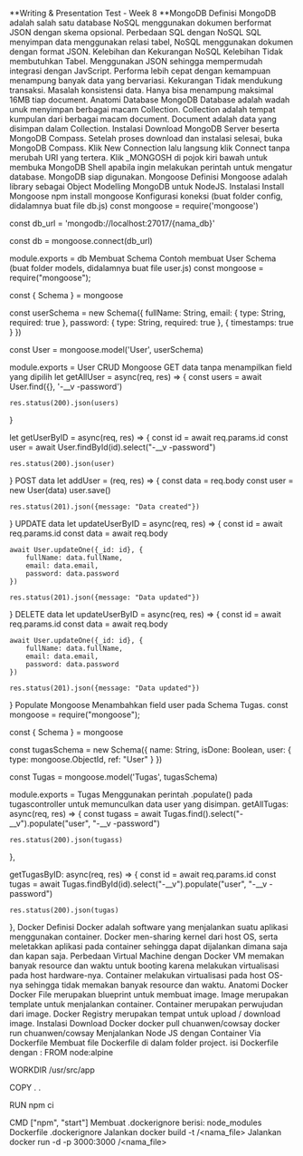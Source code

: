 **Writing & Presentation Test - Week 8
**MongoDB
Definisi
MongoDB adalah salah satu database NoSQL menggunakan dokumen berformat JSON dengan skema opsional.
Perbedaan SQL dengan NoSQL
SQL menyimpan data menggunakan relasi tabel, NoSQL menggunakan dokumen dengan format JSON.
Kelebihan dan Kekurangan NoSQL
Kelebihan
Tidak membutuhkan Tabel.
Menggunakan JSON sehingga mempermudah integrasi dengan JavScript.
Performa lebih cepat dengan kemampuan menampung banyak data yang bervariasi.
Kekurangan
Tidak mendukung transaksi.
Masalah konsistensi data.
Hanya bisa menampung maksimal 16MB tiap document.
Anatomi Database MongoDB
Database adalah wadah unuk menyimpan berbagai macam Collection.
Collection adalah tempat kumpulan dari berbagai macam document.
Document adalah data yang disimpan dalam Collection.
Instalasi
Download MongoDB Server beserta MongoDB Compass.
Setelah proses download dan instalasi selesai, buka MongoDB Compass.
Klik New Connection lalu langsung klik Connect tanpa merubah URI yang tertera.
Klik _MONGOSH di pojok kiri bawah untuk membuka MongoDB Shell apabila ingin melakukan perintah untuk mengatur database.
MongoDB siap digunakan.
Mongoose
Definisi
Mongoose adalah library sebagai Object Modelling MongoDB untuk NodeJS.
Instalasi
Install Mongoose npm install mongoose
Konfigurasi koneksi (buat folder config, didalamnya buat file db.js)
const mongoose = require('mongoose')

const db_url = 'mongodb://localhost:27017/{nama_db}'

const db = mongoose.connect(db_url)

module.exports = db
Membuat Schema
Contoh membuat User Schema (buat folder models, didalamnya buat file user.js)
const mongoose = require("mongoose");

const { Schema } = mongoose

const userSchema = new Schema({
    fullName: String,
    email: {
        type: String,
        required: true
    },
    password: {
        type: String,
        required: true
    }, {
        timestamps: true
    }
})

const User = mongoose.model('User', userSchema)

module.exports = User
CRUD Mongoose
GET data tanpa menampilkan field yang dipilih
let getAllUser = async(req, res) => {
    const users = await User.find({}, '-__v -password')

    res.status(200).json(users)
}

let getUserByID = async(req, res) => {
    const id = await req.params.id
    const user = await User.findById(id).select("-__v -password")

    res.status(200).json(user)
}
POST data
let addUser = (req, res) => {
    const data = req.body
    const user = new User(data)
    user.save()

    res.status(201).json({message: "Data created"})
}
UPDATE data
let updateUserByID = async(req, res) => {
    const id = await req.params.id
    const data = await req.body

    await User.updateOne({_id: id}, {
        fullName: data.fullName,
        email: data.email,
        password: data.password
    })
    
    res.status(201).json({message: "Data updated"})
}
DELETE data
let updateUserByID = async(req, res) => {
    const id = await req.params.id
    const data = await req.body

    await User.updateOne({_id: id}, {
        fullName: data.fullName,
        email: data.email,
        password: data.password
    })
    
    res.status(201).json({message: "Data updated"})
}
Populate Mongoose
Menambahkan field user pada Schema Tugas.
const mongoose = require("mongoose");

const { Schema } = mongoose

const tugasSchema = new Schema({
    name: String,
    isDone: Boolean,
    user: {
        type: mongoose.ObjectId,
        ref: "User"
    }
})

const Tugas = mongoose.model('Tugas', tugasSchema)

module.exports = Tugas
Menggunakan perintah .populate() pada tugascontroller untuk memunculkan data user yang disimpan.
getAllTugas: async(req, res) => {
    const tugass = await Tugas.find().select("-__v").populate("user", "-__v -password")

    res.status(200).json(tugass)
},

getTugasByID: async(req, res) => {
    const id = await req.params.id
    const tugas = await Tugas.findById(id).select("-__v").populate("user", "-__v -password")

    res.status(200).json(tugas)
},
Docker
Definisi
Docker adalah software yang menjalankan suatu aplikasi menggunakan container.
Docker men-sharing kernel dari host OS, serta meletakkan aplikasi pada container sehingga dapat dijalankan dimana saja dan kapan saja.
Perbedaan Virtual Machine dengan Docker
VM memakan banyak resource dan waktu untuk booting karena melakukan virtualisasi pada host hardware-nya.
Container melakukan virtualisasi pada host OS-nya sehingga tidak memakan banyak resource dan waktu.
Anatomi Docker
Docker File merupakan blueprint untuk membuat image.
Image merupakan template untuk menjalankan container.
Container merupakan perwujudan dari image.
Docker Registry merupakan tempat untuk upload / download image.
Instalasi
Download Docker
docker pull chuanwen/cowsay
docker run chuanwen/cowsay
Menjalankan Node JS dengan Container Via Dockerfile
Membuat file Dockerfile di dalam folder project.
isi Dockerfile dengan :
FROM node:alpine

WORKDIR /usr/src/app

COPY . .

RUN npm ci

CMD ["npm", "start"]
Membuat .dockerignore berisi:
node_modules
Dockerfile
.dockerignore
Jalankan docker build -t <username>/<nama_file>
Jalankan docker run -d -p 3000:3000 <username>/<nama_file>
